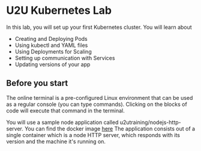 # U2U Kubernetes Lab

In this lab, you will set up your first Kubernetes cluster. You will learn about 
- Creating and Deploying Pods
- Using kubectl and YAML files
- Using Deployments for Scaling
- Setting up communication with Services
- Updating versions of your app

## Before you start
The online terminal is a pre-configured Linux environment that can be used as a regular console (you can type commands). Clicking on the blocks of code will execute that command in the terminal.

You will use a sample node application called u2utraining/nodejs-http-server.
You can find the docker image [here](https://hub.docker.com/r/u2utraining/nodejs-http-server/)
The application consists out of a single container which is a node HTTP server, which responds with its version and the machine it's running on.
